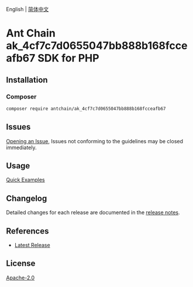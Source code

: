 English | [简体中文](README-CN.md)

# Ant Chain ak_4cf7c7d0655047bb888b168fcceafb67 SDK for PHP

## Installation

### Composer

```bash
composer require antchain/ak_4cf7c7d0655047bb888b168fcceafb67
```

## Issues

[Opening an Issue](https://github.com/alipay/antchain-openapi-prod-sdk/issues/new), Issues not conforming to the guidelines may be closed immediately.

## Usage

[Quick Examples](https://github.com/alipay/antchain-openapi-prod-sdk/blob/master/docs/0-Examples-EN.md#quick-examples)

## Changelog

Detailed changes for each release are documented in the [release notes](./ChangeLog.txt).

## References

* [Latest Release](https://github.com/antchain-openapi-sdk-php)

## License

[Apache-2.0](http://www.apache.org/licenses/LICENSE-2.0)
